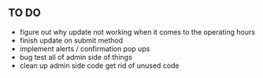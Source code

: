 ## TO DO
 - figure out why update not working when it comes to the operating hours
 - finish update on submit method
 - implement alerts / confirmation pop ups 
 - bug test all of admin side of things 
 - clean up admin side code get rid of unused code 
